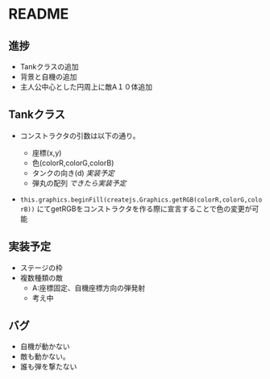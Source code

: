 # README
## 進捗
* Tankクラスの追加
* 背景と自機の追加
* 主人公中心とした円周上に敵A１０体追加

## Tankクラス
* コンストラクタの引数は以下の通り。
  * 座標(x,y)
  * 色(colorR,colorG,colorB)
  * タンクの向き(d) *実装予定*
  * 弾丸の配列 *できたら実装予定*
  
* `this.graphics.beginFill(createjs.Graphics.getRGB(colorR,colorG,colorB))` にてgetRGBをコンストラクタを作る際に宣言することで色の変更が可能  

## 実装予定
* ステージの枠
* 複数種類の敵
  * A:座標固定、自機座標方向の弾発射
  * 考え中
  
## バグ
* 自機が動かない
* 敵も動かない。
* 誰も弾を撃たない

    
